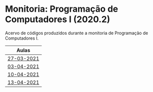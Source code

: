 # Monitoria: Programação de Computadores I (2020.2)
Acervo de códigos produzidos durante a monitoria de Programação de Computadores I.

| Aulas |
|:---:|
| [27-03-2021](./27-03-2021/) |
| [03-04-2021](./03-04-2021/) |
| [10-04-2021](./10-04-2021/) |
| [13-04-2021](./13-04-2021/) |
